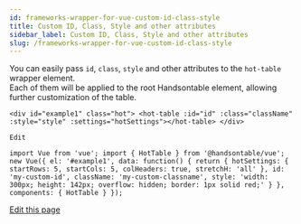 ```yaml
---
id: frameworks-wrapper-for-vue-custom-id-class-style
title: Custom ID, Class, Style and other attributes
sidebar_label: Custom ID, Class, Style and other attributes
slug: /frameworks-wrapper-for-vue-custom-id-class-style
---
```


You can easily pass `id`, `class`, `style` and other attributes to the `hot-table` wrapper element.  
Each of them will be applied to the root Handsontable element, allowing further customization of the table.

```
<div id="example1" class="hot"> <hot-table :id="id" :class="className" :style="style" :settings="hotSettings"></hot-table> </div>

Edit

import Vue from 'vue'; import { HotTable } from '@handsontable/vue'; new Vue({ el: '#example1', data: function() { return { hotSettings: { startRows: 5, startCols: 5, colHeaders: true, stretchH: 'all' }, id: 'my-custom-id', className: 'my-custom-classname', style: 'width: 300px; height: 142px; overflow: hidden; border: 1px solid red;' } }, components: { HotTable } });
```

[Edit this page](https://github.com/handsontable/docs/edit/8.2.0/tutorials/wrapper-for-vue-custom-id-class-style.html)
